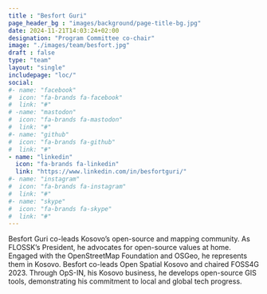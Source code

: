 ```yaml
---
title : "Besfort Guri"
page_header_bg : "images/background/page-title-bg.jpg"
date: 2024-11-21T14:03:24+02:00
designation: "Program Committee co-chair"
image: "./images/team/besfort.jpg"
draft : false
type: "team"
layout: "single"
includepage: "loc/"
social:
#- name: "facebook"
#  icon: "fa-brands fa-facebook"
#  link: "#"
# -name: "mastodon"
#  icon: "fa-brands fa-mastodon"
#  link: "#"
#- name: "github"
#  icon: "fa-brands fa-github"
#  link: "#"
- name: "linkedin"
  icon: "fa-brands fa-linkedin"
  link: "https://www.linkedin.com/in/besfortguri/"
#- name: "instagram"
#  icon: "fa-brands fa-instagram"
#  link: "#"
#- name: "skype"
#  icon: "fa-brands fa-skype"
#  link: "#"
---
```


Besfort Guri co-leads Kosovo’s open-source and mapping community. As FLOSSK’s
President, he advocates for open-source values at home. Engaged with the
OpenStreetMap Foundation and OSGeo, he represents them in Kosovo. Besfort
co-leads Open Spatial Kosovo and chaired FOSS4G 2023. Through OpS-IN,
his Kosovo business, he develops open-source GIS tools, demonstrating his
commitment to local and global tech progress.
